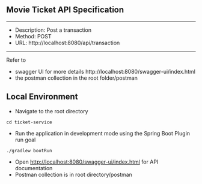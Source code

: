 ## Movie Ticket API Specification

-------------------------------------------------------
- Description: Post a transaction
- Method: POST
- URL: http://localhost:8080/api/transaction
-------------------------------------------------------
Refer to
- swagger UI for more details http://localhost:8080/swagger-ui/index.html
- the postman collection in the root folder/postman

## Local Environment
- Navigate to the root directory
```shell
cd ticket-service
```

- Run the application in development mode using the Spring Boot Plugin run goal
```shell
./gradlew bootRun
```
- Open [http://localhost:8080/swagger-ui/index.html](http://localhost:8080/swagger-ui/index.html) for API documentation
- Postman collection is in root directory/postman
